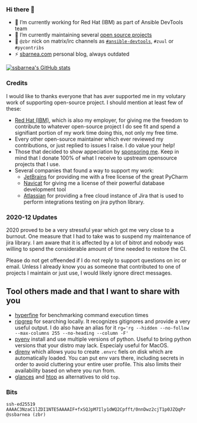 ### Hi there 👋

- 🔭 I’m currently working for Red Hat (IBM) as part of Ansible DevTools team
- 🌱 I’m currently maintaining several [open source projects](https://sbarnea.com/about/)
- 💬 ``@zbr`` nick on matrix/irc channels as [`#ansible-devtools`](https://chat.ansible.im/#/room/#devtools:ansible.com), `#zuul` or `#pycontribs`
- ⚡ [sbarnea.com](https://sbarnea.com/) personal blog, always outdated

[![ssbarnea's GitHub stats](https://github-readme-stats.vercel.app/api?username=ssbarnea&show_icons=true)](https://github.com/anuraghazra/github-readme-stats)


### Credits

I would like to thanks everyone that has aver supported me in my volutary work of supporting open-source project. I should mention at least few of these:

* [Red Hat (IBM)](https://redhat.com), which is also my employer, for giving me the freedom to contribute to whatever open-source project I do see fit and spend a signifiant portion of my work time doing this, not only my free time.
* Every other open-source maintainer which ever reviewed my contributions, or just replied to issues I raise. I do value your help!
* Those that decided to show appeciation by [sponsoring me](https://github.com/sponsors/ssbarnea). Keep in mind that I donate 100% of what I receive to upstream opensource projects that I use.
* Several companies that found a way to support my work:
  * [JetBrains](https://www.jetbrains.com) for providing me with a free license of the great PyCharm
  * [Navicat](https://www.navicat.com) for giving me a license of their powerful database development tool
  * [Atlassian](https://www.atlassian.com) for providing a free cloud instance of Jira that is used to perform integrations testing on jira python library.

### 2020-12 Updates

2020 proved to be a very stressful year which got me very close to a burnout. One measure that I had to take was to suspend my maintenance of jira library. I am aware that it is affected by a lot of bitrot and nobody was willing to spend the considerable amount of time needed to restore the CI.

Please do not get offeended if I do not reply to support questions on irc or email. Unless I already know you as someone that contributed to one of projects I maintain or just use, I would likely ignore direct messages.


## Tool others made and that I want to share with you

* [hyperfine](https://github.com/sharkdp/hyperfine) for benchmarking command execution times
* [ripgrep](https://github.com/BurntSushi/ripgrep) for searching locally. It recognizes gitignores and provide a very useful output. I do also have an alias for it `rg='rg --hidden --no-follow --max-columns 255 --no-heading --column -F'`
* [pyenv](https://github.com/pyenv/pyenv) install and use multiple versions of python. Useful to bring python versions that your distro may lack. Especialy useful for MacOS.
* [direnv](https://direnv.net/) which allows yuou to create `.envrc` fiels on disk which are automatically loaded. You can put env vars there, including secrets in order to avoid cluttering your entire user profile. This also limits their availability based on where you run from.
* [glances](https://nicolargo.github.io/glances/) and [htop](https://htop.dev/) as alternatives to old `top`.

### Bits

```
ssh-ed25519 AAAAC3NzaC1lZDI1NTE5AAAAIF+fxSQJpM7Ily1dWQ2Cpfft/0nnDwz2cjT1p0JZQqPr @ssbarnea (zbr)
```
